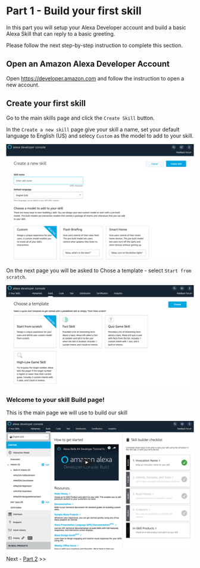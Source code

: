 # Part 1 - Build your first skill
In this part you will setup your Alexa Developer account and build a basic Alexa Skill that can reply to a basic greeting.

Please follow the next step-by-step instruction to complete this section.

## Open an Amazon Alexa Developer Account
Open https://developer.amazon.com and follow the instruction to open a new account.

## Create your first skill
Go to the main skills page and click the ```Create Skill``` button.

In the ```Create a new skill``` page give your skill a name, set your default language to English (US) and selecy ```Custom``` as the model to add to your skill.

![Create New Skill](screenshots/Screen1.png)

On the next page you will be asked to Chose a template - select ```Start from scratch```.

![Choose Template](screenshots/Screen2.png)

### Welcome to your skill Build page!
This is the main page we will use to build our skill

![Skill Editor](screenshots/Screen3.png)

Next - [Part 2]() >>
